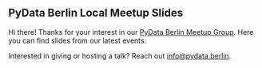 PyData Berlin Local Meetup Slides
----------------------------------

Hi there! Thanks for your interest in our [PyData Berlin Meetup Group](https://www.meetup.com/PyData-Berlin/]). Here you can find slides from our latest events.

Interested in giving or hosting a talk? Reach out [<info@pydata.berlin>](mailto:info@pydata.berlin).
